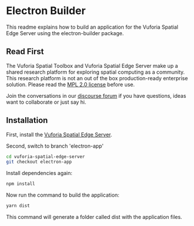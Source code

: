 # Electron Builder

This readme explains how to build an application for the Vuforia Spatial Edge Server using the electron-builder package.

## Read First
The Vuforia Spatial Toolbox and Vuforia Spatial Edge Server make up a shared research platform for exploring spatial computing as a community. This research platform is not an out of the box production-ready enterprise solution. Please read the [MPL 2.0 license](LICENSE) before use.

Join the conversations in our [discourse forum](https://forum.spatialtoolbox.vuforia.com) if you have questions, ideas want to collaborate or just say hi.


## Installation

First, install the [Vuforia Spatial Edge Server](README.md).

Second, switch to branch 'electron-app'

```bash
cd vuforia-spatial-edge-server
git checkout electron-app
```

Install dependencies again:

```bash
npm install
```

Now run the command to build the application:

```bash
yarn dist
```

This command will generate a folder called dist with the application files.
